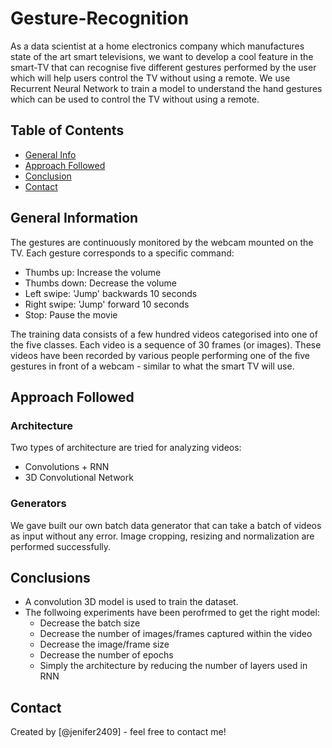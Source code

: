 # Gesture-Recognition
As a data scientist at a home electronics company which manufactures state of the art smart televisions, we want to develop a cool feature in the smart-TV that can recognise five different gestures performed by the user which will help users control the TV without using a remote. We use Recurrent Neural Network to train a model to understand the hand gestures which can be used to control the TV without using a remote.

## Table of Contents
* [General Info](#general-information)
* [Approach Followed](#approach-followed)
* [Conclusion](#conclusion)
* [Contact](#contact)

## General Information
The gestures are continuously monitored by the webcam mounted on the TV. Each gesture corresponds to a specific command:

- Thumbs up:  Increase the volume
- Thumbs down: Decrease the volume
- Left swipe: 'Jump' backwards 10 seconds
- Right swipe: 'Jump' forward 10 seconds  
- Stop: Pause the movie
 
The training data consists of a few hundred videos categorised into one of the five classes. 
Each video is a sequence of 30 frames (or images). These videos have been recorded by various people performing one of the five gestures in front of a webcam - similar to what the smart TV will use.

## Approach Followed

### Architecture
Two types of architecture are tried for analyzing videos:
- Convolutions + RNN
- 3D Convolutional Network

### Generators
We gave built our own batch data generator that can take a batch of videos as input without any error. Image cropping, resizing and normalization are performed successfully.

## Conclusions
- A convolution 3D model is used to train the dataset.
- The follwoing experiments have been perofrmed to get the right model:
  - Decrease the batch size
  - Decrease the number of images/frames captured within the video
  - Decrease the image/frame size
  - Decrease the number of epochs
  - Simply the architecture by reducing the number of layers used in RNN
    
## Contact
Created by [@jenifer2409] - feel free to contact me!
